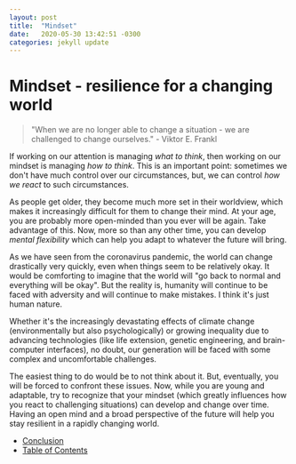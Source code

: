 ```yaml
---
layout: post
title:  "Mindset"
date:   2020-05-30 13:42:51 -0300
categories: jekyll update
---
```

# Mindset - resilience for a changing world
> "When we are no longer able to change a situation - we are challenged to change ourselves." - Viktor E. Frankl

If working on our attention is managing *what to think*, then working on our mindset is managing *how to think*. This is an important point: sometimes we don't have much control over our circumstances, but, we can control *how we react* to such circumstances.

As people get older, they become much more set in their worldview, which makes it increasingly difficult for them to change their mind. At your age, you are probably more open-minded than you ever will be again. Take advantage of this. Now, more so than any other time, you can develop *mental flexibility* which can help you adapt to whatever the future will bring.

As we have seen from the coronavirus pandemic, the world can change drastically very quickly, even when things seem to be relatively okay. It would be comforting to imagine that the world will "go back to normal and everything will be okay". But the reality is, humanity will continue to be faced with adversity and will continue to make mistakes. I think it's just human nature.

Whether it's the increasingly devastating effects of climate change (environmentally but also psychologically) or growing inequality due to advancing technologies (like life extension, genetic engineering, and brain-computer interfaces), no doubt, our generation will be faced with some complex and uncomfortable challenges. 

The easiest thing to do would be to not think about it. But, eventually, you will be forced to confront these issues. Now, while you are young and adaptable, try to recognize that your mindset (which greatly influences how you react to challenging situations) can develop and change over time. Having an open mind and a broad perspective of the future will help you stay resilient in a rapidly changing world.

- [Conclusion](https://wfinck97.github.io/welcome/jekyll/update/2020/05/30/PSS-Conclusion.html)
- [Table of Contents](https://wfinck97.github.io/welcome/jekyll/update/2020/05/30/PSS-intro.html)